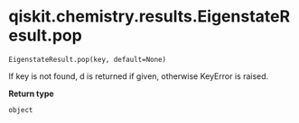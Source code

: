 # qiskit.chemistry.results.EigenstateResult.pop

`EigenstateResult.pop(key, default=None)`

If key is not found, d is returned if given, otherwise KeyError is raised.

**Return type**

`object`
